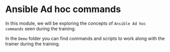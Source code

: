 # Ansible Ad hoc commands

In this module, we will be exploring the concepts of `Ansible Ad hoc commands` seen during the training.

In the `Demo` folder you can find commands and scripts to work along with the trainer during the training.
